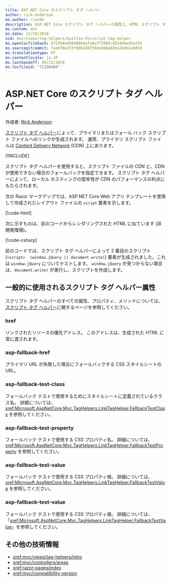 ```yaml
---
title: ASP.NET Core のスクリプト タグ ヘルパー
author: rick-anderson
ms.author: riande
description: ASP.NET Core スクリプト タグ ヘルパーの属性と、HTML スクリプト タグの動作拡張時の各属性の役割を示します。
ms.custom: mvc
ms.date: 12/18/2018
uid: mvc/views/tag-helpers/builtin-th/script-tag-helper
ms.openlocfilehash: 5f2fb8a45048804afa8aff2989cd53489e45a33b
ms.sourcegitcommit: fae6f0e253f9d62d8f39de5884d2ba2b4b2a6050
ms.translationtype: HT
ms.contentlocale: ja-JP
ms.lasthandoff: 09/25/2019
ms.locfileid: "71256466"
---
```

# <a name="script-tag-helper-in-aspnet-core"></a>ASP.NET Core のスクリプト タグ ヘルパー

作成者: [Rick Anderson](https://twitter.com/RickAndMSFT)

[スクリプト タグ ヘルパー](xref:Microsoft.AspNetCore.Mvc.TagHelpers.ScriptTagHelper)によって、プライマリまたはフォール バック スクリプト ファイルへのリンクが生成されます。 通常、プライマリ スクリプト ファイルは [Content Delivery Network](/office365/enterprise/content-delivery-networks#what-exactly-is-a-cdn) (CDN) 上にあります。

[!INCLUDE[](~/includes/cdn.md)]

スクリプト タグ ヘルパーを使用すると、スクリプト ファイルの CDN と、CDN が使用できない場合のフォールバックを指定できます。 スクリプト タグ ヘルパーによって、ローカル ホスティングの堅牢性が CDN のパフォーマンスの利点にもたらされます。

次の Razor マークアップでは、ASP.NET Core Web アプリ テンプレートを使用して作成されたレイアウト ファイルの `script` 要素を示します。

[!code-html[](link-tag-helper/sample/_Layout.cshtml?name=snippet2)]

次に示すものは、前のコードからレンダリングされた HTML に似ています (非開発環境)。

[!code-csharp[](link-tag-helper/sample/HtmlPage2.html)]

前のコードでは、スクリプト タグ ヘルパーによって 2 番目のスクリプト (`<script>  (window.jQuery || document.write(`) 要素が生成されました。これは `window.jQuery` についてテストします。 `window.jQuery` が見つからない場合は、`document.write(` が実行し、スクリプトを作成します。 

## <a name="commonly-used-script-tag-helper-attributes"></a>一般的に使用されるスクリプト タグ ヘルパー属性

スクリプト タグ ヘルパーのすべての属性、プロパティ、メソッドについては、[スクリプト タグ ヘルパー](xref:Microsoft.AspNetCore.Mvc.TagHelpers.ScriptTagHelper)に関するページを参照してください。

### <a name="href"></a>href

リンクされたリソースの優先アドレス。 このアドレスは、生成された HTML に常に渡されます。

### <a name="asp-fallback-href"></a>asp-fallback-href

プライマリ URL が失敗した場合にフォールバックする CSS スタイルシートの URL。

### <a name="asp-fallback-test-class"></a>asp-fallback-test-class

フォールバック テストで使用するためにスタイルシートに定義されているクラス名。 詳細については、<xref:Microsoft.AspNetCore.Mvc.TagHelpers.LinkTagHelper.FallbackTestClass> を参照してください。

### <a name="asp-fallback-test-property"></a>asp-fallback-test-property

フォールバック テストで使用する CSS プロパティ名。 詳細については、<xref:Microsoft.AspNetCore.Mvc.TagHelpers.LinkTagHelper.FallbackTestProperty> を参照してください。

### <a name="asp-fallback-test-value"></a>asp-fallback-test-value

フォールバック テストで使用する CSS プロパティ値。 詳細については、<xref:Microsoft.AspNetCore.Mvc.TagHelpers.LinkTagHelper.FallbackTestValue> を参照してください。

### <a name="asp-fallback-test-value"></a>asp-fallback-test-value

フォールバック テストで使用する CSS プロパティ値。 詳細については、「<xref:Microsoft.AspNetCore.Mvc.TagHelpers.LinkTagHelper.FallbackTestValue>」を参照してください。

## <a name="additional-resources"></a>その他の技術情報

* <xref:mvc/views/tag-helpers/intro>
* <xref:mvc/controllers/areas>
* <xref:razor-pages/index>
* <xref:mvc/compatibility-version>
